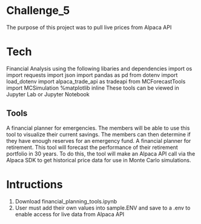 # Challenge_5
The purpose of this project was to pull live prices from Alpaca API




# Tech
Financial Analysis using the following libaries and dependencies import os
import requests
import json
import pandas as pd
from dotenv import load_dotenv
import alpaca_trade_api as tradeapi
from MCForecastTools import MCSimulation
%matplotlib inline
These tools can be viewed in Jupyter Lab or Jupyter Notebook


## Tools
 A financial planner for emergencies. The members will be able to use this tool to visualize their current savings. The members can then determine if they have enough reserves for an emergency fund.
 A financial planner for retirement. This tool will forecast the performance of their retirement portfolio in 30 years. To do this, the tool will make an Alpaca API call via the Alpaca SDK to get historical price data for use in Monte Carlo simulations.

# Intructions
1. Download financial_planning_tools.ipynb
2. User must add their own values into sample.ENV and save to a .env to enable access for live data from Alpaca API
